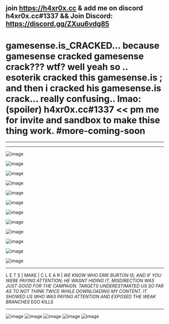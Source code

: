 join https://h4xr0x.cc & add me on discord h4xr0x.cc#1337 && Join Discord: https://discord.gg/ZXuu6vdg85
---------------------------------------------------------------------------------------------------------------------------------------------------------------------------------
# gamesense.is_CRACKED... because gamesense cracked gamesense crack??? wtf? well yeah so .. esoterik cracked this gamesense.is ; and then i cracked his gamesense.is crack... really confusing.. lmao: (spoiler)  h4xr0x.cc#1337  << pm me for invite and sandbox to make thise thing work. #more-coming-soon
------------------------------------------------------------------------------------------------------------------------------------------------------------------------------------------------------------------------------------------------------------------------------------------------------------------------------------------------------------------
---------------------------------------------------------------------------------------------------------------------------------------------------------------------------------

![image](https://user-images.githubusercontent.com/65768277/127526680-22440331-2560-4ddc-b2c0-40d5e056ae49.png)


![image](https://user-images.githubusercontent.com/65768277/126889230-585e71a6-5d84-4892-9d3e-c781c2adf9b9.png)


![image](https://user-images.githubusercontent.com/65768277/126890950-046546c6-1759-4c12-b6a7-892b42c21226.png)


![image](https://user-images.githubusercontent.com/65768277/126654700-a030009d-0332-4161-8dff-8ec54727158c.png)


![image](https://user-images.githubusercontent.com/65768277/126654070-b4a4be11-8e43-4064-8c0f-338b8924ec1b.png)


![image](https://user-images.githubusercontent.com/65768277/126649875-e711bfe0-2bb7-43f6-8afa-b2f717cb7606.png)


![image](https://user-images.githubusercontent.com/65768277/126890896-51b2bfe1-7dc8-4a4b-9aba-e876b5587de6.png)


![image](https://user-images.githubusercontent.com/65768277/126603220-3287465c-16f6-431d-8733-0756322b92fe.png)


![image](https://user-images.githubusercontent.com/65768277/126598209-b7f126dd-fa9a-4fa0-bf58-ded856e0f516.png)


![image](https://user-images.githubusercontent.com/65768277/127729806-e67b7cc7-c0fc-47ae-90a2-f283f58d72a9.png)


![image](https://user-images.githubusercontent.com/65768277/124381070-289c6a80-dc86-11eb-9c6b-b05e6625159f.png)


![image](https://user-images.githubusercontent.com/65768277/124381099-47026600-dc86-11eb-8cf5-56fec31efeaf.png)

*********************************************************************************************************************************************************************************
L     E     T     S | MAKE |  C   L   E   A   R |   *WE KNOW WHO ERIK BURTON IS; AND IF YOU WERE PAYING ATTENTION; HE WASNT HIDING IT, MISDIRECTION  WAS JUST GOOD FOR THE CAMPAIGN. TARGETS UNDERESTIMATED US SO FAR AS TO NOT THINK TWICE WHILE DOWNLOADING MY CONTENT. IT SHOWED US WHO WAS PAYING ATTENTION AND EXPOSED THE WEAK BRANCHES* EGO KILLS
*********************************************************************************************************************************************************************************
![image](https://user-images.githubusercontent.com/65768277/126895509-87582e89-b3ce-4e47-9e39-8a8041748f81.png)
![image](https://user-images.githubusercontent.com/65768277/126889415-e4802563-f5e9-4c80-931e-fc5ab659e5a7.png)
![image](https://user-images.githubusercontent.com/65768277/126889443-ff1addda-84f5-4b7d-a171-c14ce15fc751.png)
![image](https://user-images.githubusercontent.com/65768277/126895668-acdc2634-5e06-492d-8f04-d21deb52c0ae.png)
![image](https://user-images.githubusercontent.com/65768277/126895688-9dc878bd-5e98-4871-8a3b-542e0cc4364f.png)



